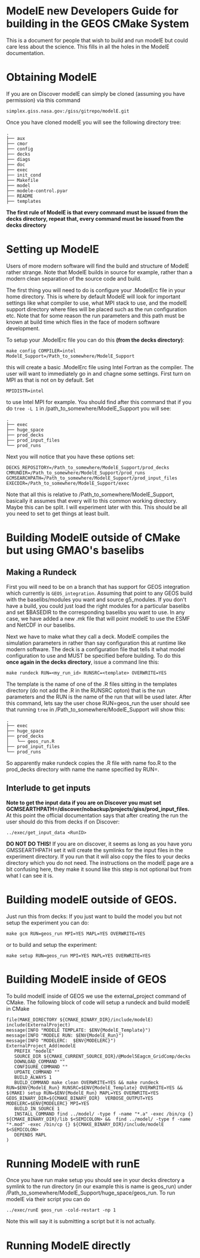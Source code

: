 # ModelE new Developers Guide for building in the GEOS CMake System
This is a document for people that wish to build and run modelE but could care less about the science. This fills in all the holes in the ModelE documentation.
# Obtaining ModelE
If you are on Discover modelE can simply be cloned (assuming you have permission) via this command
```
simplex.giss.nasa.gov:/giss/gitrepo/modelE.git
```
Once you have cloned modelE you will see the following directory tree:
```
.
├── aux
├── cmor
├── config
├── decks
├── diags
├── doc
├── exec
├── init_cond
├── Makefile
├── model
├── modele-control.pyar
├── README
├── templates
```
**The first rule of ModelE is that every command must be issued from the decks directory, repeat that, every command must be issued from the decks directory**

# Setting up ModelE
Users of more modern software will find the build and structure of ModelE rather strange. Note that ModelE builds in source for example, rather than a modern clean separation of the source code and build. 

The first thing you will need to do is configure your .ModelErc file in your home directory. This is where by default ModelE will look for important settings like what compiler to use, what MPI stack to use, and the modelE support directory where files will be placed such as the run configuration etc. Note that for some reason the run parameters and this path must be known at build time which flies in the face of modern software development.

To setup your .ModelErc file you can do this **(from the decks directory)**:
```
make config COMPILER=intel ModelE_Support=/Path_to_somewhere/ModelE_Support
```
this will create a basic .ModelErc file using Intel Fortran as the compiler. The user will want to immediately go in and chagne some settings. First turn on MPI as that is not on by default. Set
```
MPIDISTR=intel
```
to use Intel MPI for example. You should find after this command that if you do `tree -L 1` in /path_to_somewhere/ModelE_Support you will see:
```
.
├── exec
├── huge_space
├── prod_decks
├── prod_input_files
└── prod_runs
```
Next you will notice that you have these options set:
```
DECKS_REPOSITORY=/Path_to_somewhere/ModelE_Support/prod_decks
CMRUNDIR=/Path_to_somewhere/ModelE_Support/prod_runs
GCMSEARCHPATH=/Path_to_somewhere/ModelE_Support/prod_input_files
EXECDIR=/Path_to_somewhere/ModelE_Support/exec
```
Note that all this is relative to /Path_to_somewhere/ModelE_Support, basically it assumes that every will to this common working directory. Maybe this can be split. I will experiment later with this. This should be all you need to set to get things at least built. 

# Building ModelE outside of CMake but using GMAO's baselibs

## Making a Rundeck

First you will need to be on a branch that has support for GEOS integration which currently is `GEOS_integration`. Assuming that point to any GEOS build with the baselibs/modules you want and source g5_modules. If you don't have a build, you could just load the right modules for a particular baselibs and set $BASEDIR to the corresponding baselibs you want to use. In any case, we have added a new .mk file that will point modelE to use the ESMF and NetCDF in our baselibs.

Next we have to make what they call a deck. ModelE compiles the simulation parameters in rather than say configuration this at runtime like modern software. The deck is a configuration file that tells it what model configuration to use and MUST be specified before building. To do this **once again in the decks directory**, issue a command line this:
```
make rundeck RUN=<my_run_id> RUNSRC=<template> OVERWRITE=YES
```
The template is the name of one of the .R files sitting in the templates directory (do not add the .R in the RUNSRC opton) that is the run parameters and the RUN is the name of the run that will be used later. After this command, lets say the user chose RUN=geos_run the user should see that running `tree` in /Path_to_somewhere/ModelE_Support will show this:
```
.
├── exec
├── huge_space
├── prod_decks
│   └── geos_run.R
├── prod_input_files
└── prod_runs
```
So apparently make rundeck copies the .R file with name foo.R to the prod_decks directory with name the name specified by RUN=.

## Interlude to get inputs
**Note to get the input data if you are on Discover you must set GCMSEARTHPATH=/discover/nobackup/projects/giss/prod_input_files.**
At this point the official documentation says that after creating the run the user should do this from decks if on Discover:
```
../exec/get_input_data <RunID>
```
**DO NOT DO THIS!** If you are on discover, it seems as long as you have yoru GMSSEARTHPATH set it will create the symlinks for the input files in the experiment directory. If you run that it will also copy the files to your decks directory which you do not need. The instructions on the modelE page are a bit confusing here, they make it sound like this step is not optional but from what I can see it is.

# Building modelE outside of GEOS.
Just run this from decks:
If you just want to build the model you but not setup the experiment you can do:
```
make gcm RUN=geos_run MPI=YES MAPL=YES OVERWRITE=YES
```
or to build and setup the experiment:
```
make setup RUN=geos_run MPI=YES MAPL=YES OVERWRITE=YES
```

# Building ModelE inside of GEOS
To build modelE inside of GEOS we use the external_project command of CMake. The following block of code will setup a rundeck and build modelE in CMake

```
file(MAKE_DIRECTORY ${CMAKE_BINARY_DIR}/include/modelE)
include(ExternalProject)
message(INFO "MODELE TEMPLATE: $ENV{ModelE_Template}")
message(INFO "MODELE RUN: $ENV{ModelE_Run}")
message(INFO "MODELERC:  $ENV{MODELERC}")
ExternalProject_Add(modelE
   PREFIX "modelE"
   SOURCE_DIR ${CMAKE_CURRENT_SOURCE_DIR}/@Model5Eagcm_GridComp/decks
   DOWNLOAD_COMMAND ""
   CONFIGURE_COMMAND ""
   UPDATE_COMMAND ""
   BUILD_ALWAYS 1
   BUILD_COMMAND make clean OVERWRITE=YES && make rundeck RUN=$ENV{ModelE_Run} RUNSRC=$ENV{ModelE_Template} OVERWRITE=YES && $(MAKE) setup RUN=$ENV{ModelE_Run} MAPL=YES OVERWRITE=YES GEOS_BINARY_DIR=${CMAKE_BINARY_DIR}  VERBOSE_OUTPUT=YES MODELERC=$ENV{MODELERC} MPI=YES
   BUILD_IN_SOURCE 1
   INSTALL_COMMAND find ../model/ -type f -name "*.a" -exec /bin/cp {} ${CMAKE_BINARY_DIR}/lib $<SEMICOLON> &&  find ../model/ -type f -name "*.mod" -exec /bin/cp {} ${CMAKE_BINARY_DIR}/include/modelE $<SEMICOLON>
   DEPENDS MAPL
)
```
# Running ModelE with runE
Once you have run make setup you should see in your decks directory a symlink to the run directory (in our example this is name is geos_run) under /Path_to_somewhere/ModelE_Support/huge_space/geos_run.
To run modelE via their script you can do 
```
../exec/runE geos_run -cold-restart -np 1
```
Note this will say it is submitting a script but it is not actually. 

# Running ModelE directly
